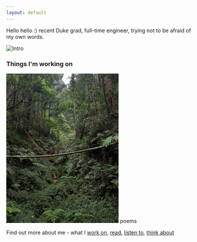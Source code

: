 ```yaml
---
layout: default
---
```


Hello hello :) recent Duke grad, full-time engineer, trying not to be afraid of my own words. <br>

![Intro](intropic.jpg)

### Things I'm working on 
[![Shitou](poempic.jpg)](poems.md) poems


Find out more about me - what I [work on](https://www.linkedin.com/in/cristina-lai), [read](https://www.goodreads.com/user/show/88835000-cristina-lai), [listen to](https://open.spotify.com/user/boltzmannconstant?si=mUijI5z2QrmmoA-ZBzb3kw), [think about](https://twitter.com/cristinabridget) <br>







